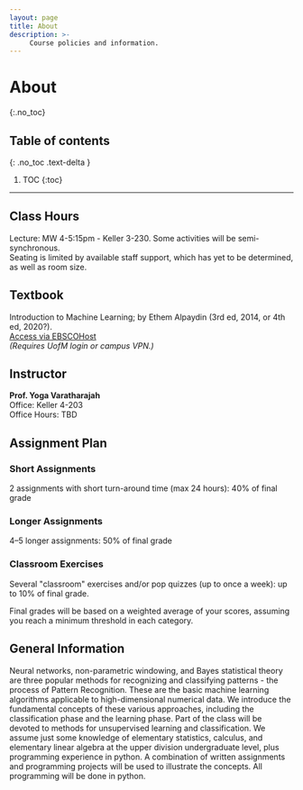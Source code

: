```yaml
---
layout: page
title: About
description: >-
     Course policies and information.
---
```


# About
{:.no_toc}

## Table of contents
{: .no_toc .text-delta }

1. TOC
{:toc}

---

## Class Hours
Lecture: MW 4-5:15pm - Keller 3-230. Some activities will be semi-synchronous.  
Seating is limited by available staff support, which has yet to be determined, as well as room size.

## Textbook
Introduction to Machine Learning; by Ethem Alpaydin (3rd ed, 2014, or 4th ed, 2020?).  
[Access via EBSCOHost](https://search.ebscohost.com/login.aspx?direct=true&AuthType=ip,uid&db=nlebk&AN=2957329&site=ehost-live)  
*(Requires UofM login or campus VPN.)*

## Instructor
**Prof. Yoga Varatharajah**  
Office: Keller 4-203  
Office Hours: TBD  

## Assignment Plan
### Short Assignments
2 assignments with short turn-around time (max 24 hours): 40% of final grade

### Longer Assignments
4–5 longer assignments: 50% of final grade

### Classroom Exercises
Several "classroom" exercises and/or pop quizzes (up to once a week): up to 10% of final grade.  

Final grades will be based on a weighted average of your scores, assuming you reach a minimum threshold in each category.

## General Information
Neural networks, non-parametric windowing, and Bayes statistical theory are three popular methods for recognizing and classifying patterns - the process of Pattern Recognition. These are the basic machine learning algorithms applicable to high-dimensional numerical data. We introduce the fundamental concepts of these various approaches, including the classification phase and the learning phase. Part of the class will be devoted to methods for unsupervised learning and classification. We assume just some knowledge of elementary statistics, calculus, and elementary linear algebra at the upper division undergraduate level, plus programming experience in python. A combination of written assignments and programming projects will be used to illustrate the concepts. All programming will be done in python.
